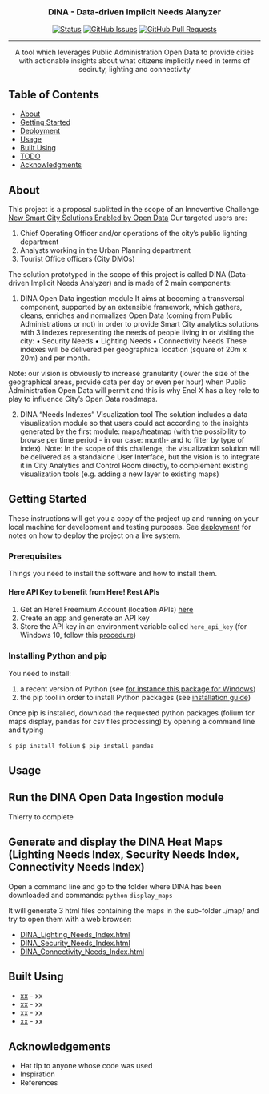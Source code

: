 
<h3 align="center">DINA - Data-driven Implicit Needs Alanyzer</h3>

<div align="center">

[![Status](https://img.shields.io/badge/status-active-success.svg)]()
[![GitHub Issues](https://img.shields.io/github/issues/kylelobo/The-Documentation-Compendium.svg)](https://github.com/delahayethierry/dina/issues)
[![GitHub Pull Requests](https://img.shields.io/github/issues-pr/kylelobo/The-Documentation-Compendium.svg)](https://github.com/delahayethierry/dina/pulls)


</div>

---

<p align="center"> A tool which leverages Public Administration Open Data to provide cities with actionable insights about what citizens implicitly need in terms of seciruty, lighting and connectivity
    <br> 
</p>

##  Table of Contents

- [About](#about)
- [Getting Started](#getting_started)
- [Deployment](#deployment)
- [Usage](#usage)
- [Built Using](#built_using)
- [TODO](../TODO.md)
- [Acknowledgments](#acknowledgement)

##  About <a name = "about"></a>

This project is a proposal sublitted in the scope of an Innoventive Challenge [New Smart City Solutions Enabled by Open Data](https://openinnovability.enel.com/projects/New-smart-city-solutions-enabled-by-open-data)
Our targeted users are: 
1.	Chief Operating Officer and/or operations of the city’s public lighting department
2.	Analysts working in the Urban Planning department
3.	Tourist Office officers (City DMOs)

The solution prototyped in the scope of this project is called DINA (Data-driven Implicit Needs Analyzer) and is made of 2 main components:

1.	DINA Open Data ingestion module
It aims at becoming a transversal component, supported by an extensible framework, which gathers, cleans, enriches and normalizes Open Data (coming from Public Administrations or not) in order to provide Smart City analytics solutions with 3 indexes representing the needs of people living in or visiting the city: 
•	Security Needs
•	Lighting Needs
•	Connectivity Needs
These indexes will be delivered per geographical location (square of 20m x 20m) and per month.

Note: our vision is obviously to increase granularity (lower the size of the geographical areas, provide data per day or even per hour) when Public Administration Open Data will permit and this is why Enel X has a key role to play to influence City’s Open Data roadmaps.

2.	DINA “Needs Indexes” Visualization tool
The solution includes a data visualization module so that users could act according to the insights generated by the first module: maps/heatmap (with the possibility to browse per time period - in our case: month- and to filter by type of index). 
Note: In the scope of this challenge, the visualization solution will be delivered as a standalone User Interface, but the vision is to integrate it in City Analytics and Control Room directly, to complement existing visualization tools (e.g. adding a new layer to existing maps)


##  Getting Started <a name = "getting_started"></a>

These instructions will get you a copy of the project up and running on your local machine for development and testing purposes. See [deployment](#deployment) for notes on how to deploy the project on a live system.

### Prerequisites

Things you need to install the software and how to install them.

#### Here API Key to benefit from Here! Rest APIs
1. Get an Here! Freemium Account (location APIs) [here](https://developer.here.com/sign-up?create=Freemium-Basic&keepState=true&step=account)
2. Create an app and generate an API key
3. Store the API key in an environment variable called `here_api_key` (for Windows 10, follow this [procedure](https://www.onmsft.com/how-to/how-to-set-an-environment-variable-in-windows-10))


### Installing Python and pip


You need to install:
1. a recent version of Python (see [for instance this package for Windows](https://www.python.org/downloads/release/python-385/))
2. the pip tool in order to install Python packages (see [installation guide](https://www.liquidweb.com/kb/install-pip-windows/))

Once pip is installed, download the requested python packages (folium for maps display, pandas for csv files processing) by opening a command line and typing

`$ pip install folium`
`$ pip install pandas`


##  Usage <a name="usage"></a>

## Run the DINA Open Data Ingestion module
Thierry to complete

## Generate and display the DINA Heat Maps (Lighting Needs Index, Security Needs Index, Connectivity Needs Index)

Open a command line and go to the folder where DINA has been downloaded and commands:
`python` 
`display_maps`


It will generate 3 html files containing the maps in the sub-folder ./map/ and try to open them with a web browser:
- [DINA_Lighting_Needs_Index.html](./map/DINA_Lighting_Needs_Index.html)
- [DINA_Security_Needs_Index.html](./map/DINA_Security_Needs_Index.html)
- [DINA_Connectivity_Needs_Index.html](./map/DINA_Connectivity_Needs_Index.html)


##  Built Using <a name = "built_using"></a>

- [xx](https://www.mongodb.com/) - xx
- [xx](https://expressjs.com/) - xx
- [xx](https://vuejs.org/) - xx
- [xx](https://nodejs.org/en/) - xx



##  Acknowledgements <a name = "acknowledgement"></a>

- Hat tip to anyone whose code was used
- Inspiration
- References
